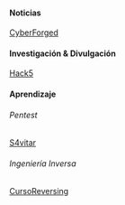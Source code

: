 #### Noticias
[CyberForged](https://www.youtube.com/@cyberforged)

#### Investigación & Divulgación
[Hack5](https://www.youtube.com/c/hak5)

#### Aprendizaje
###### Pentest
[S4vitar](https://www.youtube.com/@s4vitar)

###### Ingeniería Inversa
[CursoReversing](https://www.youtube.com/@cursoreversing1952)

